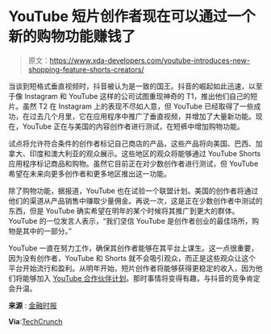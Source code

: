 # YouTube 短片创作者现在可以通过一个新的购物功能赚钱了

> 原文：<https://www.xda-developers.com/youtube-introduces-new-shopping-feature-shorts-creators/>

当谈到短格式垂直视频时，抖音被认为是一致的国王。抖音的崛起如此迅速，以至于像 Instagram 和 YouTube 这样的公司试图重现神奇的 T1，推出他们自己的短片。虽然 T2 在 Instagram 上的表现不尽如人意，但 YouTube 已经取得了一些成功，在过去几个月里，它在应用程序中推广了垂直视频，并增加了大量新功能。现在，YouTube 正在与美国的内容创作者进行测试，在短裤中增加购物功能。

试点将允许符合条件的创作者标记自己商店的产品，这些产品将向美国、巴西、加拿大、印度和澳大利亚的观众展示。这些地区的观众将能够通过 YouTube Shorts 应用程序标记商品和购物。虽然它目前正在对少数创作者进行测试，但 YouTube 希望在未来向更多创作者和更多地区推出这一功能。

除了购物功能，据报道，YouTube 也在试验一个联盟计划。美国的创作者将通过他们的渠道从产品销售中赚取少量佣金。再说一次，这是正在少数创作者中测试的东西，但是 YouTube 确实希望在明年的某个时候将其推广到更大的群体。YouTube 的一位发言人表示，“我们坚信 YouTube 是创作者创业的最佳场所，购物是其中的一部分。”

YouTube 一直在努力工作，确保其创作者能够在其平台上谋生。这一点很重要，因为没有创作者，YouTube 和 Shorts 就不会吸引观众，而正是这些观众让这个平台开始流行和盈利。从明年开始，短片创作者将能够获得更稳定的收入，因为他们将能够加入 [YouTube 合作伙伴计划](https://www.xda-developers.com/youtube-partner-program-for-shorts-creators/)。那时事情将变得有趣，与抖音的竞争肯定会升温。

**来源** : [金融时报](https://www.ft.com/content/8a155d40-bc71-411a-bbb6-a3a1044a15ac)

**Via**:[TechCrunch](https://techcrunch.com/2022/11/15/youtube-shorts-testing-shopping-features-affiliate-marketing/?tpcc=tcplustwitter)